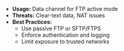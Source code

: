 - **Usage:** Data channel for FTP active mode  
- **Threats:** Clear-text data, NAT issues  
- **Best Practices:**  
  - Use passive FTP or SFTP/FTPS  
  - Enforce authentication and logging  
  - Limit exposure to trusted networks